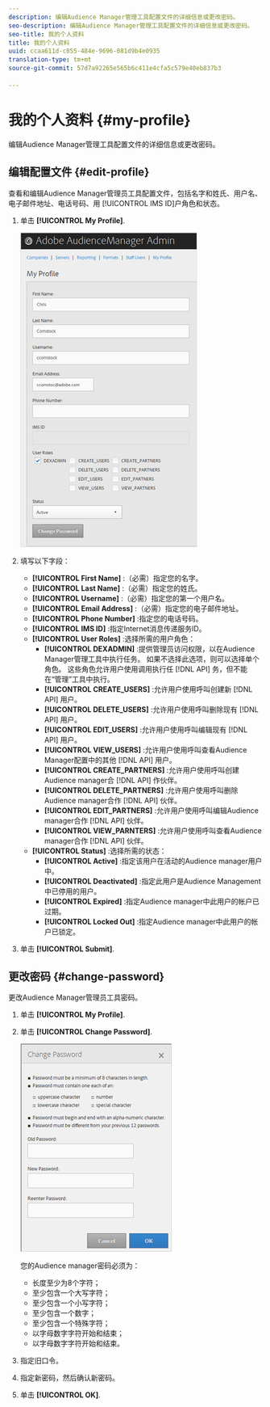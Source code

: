 ```yaml
---
description: 编辑Audience Manager管理工具配置文件的详细信息或更改密码。
seo-description: 编辑Audience Manager管理工具配置文件的详细信息或更改密码。
seo-title: 我的个人资料
title: 我的个人资料
uuid: ccaa611d-c855-484e-9696-081d9b4e0935
translation-type: tm+mt
source-git-commit: 57d7a92265e565b6c411e4cfa5c579e40eb837b3

---
```



# 我的个人资料 {#my-profile}

编辑Audience Manager管理工具配置文件的详细信息或更改密码。

<!-- c_my_profile.xml -->

## 编辑配置文件 {#edit-profile}

查看和编辑Audience Manager管理员工具配置文件，包括名字和姓氏、用户名、电子邮件地址、电话号码、用 [!UICONTROL IMS ID]户角色和状态。

<!-- t_edit_profile.xml -->

1. 单击 **[!UICONTROL My Profile]**.

   ![步骤结果](assets/profile.png)

2. 填写以下字段：
   * **[!UICONTROL First Name]** :（必需）指定您的名字。
   * **[!UICONTROL Last Name]** :（必需）指定您的姓氏。
   * **[!UICONTROL Username]** :（必需）指定您的第一个用户名。
   * **[!UICONTROL Email Address]** :（必需）指定您的电子邮件地址。
   * **[!UICONTROL Phone Number]** :指定您的电话号码。
   * **[!UICONTROL IMS ID]** :指定Internet消息传递服务ID。
   * **[!UICONTROL User Roles]** :选择所需的用户角色：
      * **[!UICONTROL DEXADMIN]** :提供管理员访问权限，以在Audience Manager管理工具中执行任务。 如果不选择此选项，则可以选择单个角色。 这些角色允许用户使用调用执行任 [!DNL API] 务，但不能在“管理”工具中执行。
      * **[!UICONTROL CREATE_USERS]** :允许用户使用呼叫创建新 [!DNL API] 用户。
      * **[!UICONTROL DELETE_USERS]** :允许用户使用呼叫删除现有 [!DNL API] 用户。
      * **[!UICONTROL EDIT_USERS]** :允许用户使用呼叫编辑现有 [!DNL API] 用户。
      * **[!UICONTROL VIEW_USERS]** :允许用户使用呼叫查看Audience Manager配置中的其他 [!DNL API] 用户。
      * **[!UICONTROL CREATE_PARTNERS]** :允许用户使用呼叫创建Audience manager合 [!DNL API] 作伙伴。
      * **[!UICONTROL DELETE_PARTNERS]** :允许用户使用呼叫删除Audience manager合作 [!DNL API] 伙伴。
      * **[!UICONTROL EDIT_PARTNERS]** :允许用户使用呼叫编辑Audience manager合作 [!DNL API] 伙伴。
      * **[!UICONTROL VIEW_PARNTERS]** :允许用户使用呼叫查看Audience manager合作 [!DNL API] 伙伴。
   * **[!UICONTROL Status]** :选择所需的状态：
      * **[!UICONTROL Active]** :指定该用户在活动的Audience manager用户中。
      * **[!UICONTROL Deactivated]** :指定此用户是Audience Management中已停用的用户。
      * **[!UICONTROL Expired]** :指定Audience manager中此用户的帐户已过期。
      * **[!UICONTROL Locked Out]** :指定Audience manager中此用户的帐户已锁定。
3. 单击 **[!UICONTROL Submit]**.

## 更改密码 {#change-password}

更改Audience Manager管理员工具密码。

<!-- t_change_password.xml -->

1. 单击 **[!UICONTROL My Profile]**.
1. 单击 **[!UICONTROL Change Password]**.

   ![](assets/change_password.png)

   您的Audience manager密码必须为：

   * 长度至少为8个字符；
   * 至少包含一个大写字符；
   * 至少包含一个小写字符；
   * 至少包含一个数字；
   * 至少包含一个特殊字符；
   * 以字母数字字符开始和结束；
   * 以字母数字字符开始和结束。

1. 指定旧口令。
1. 指定新密码，然后确认新密码。
1. 单击 **[!UICONTROL OK]**.